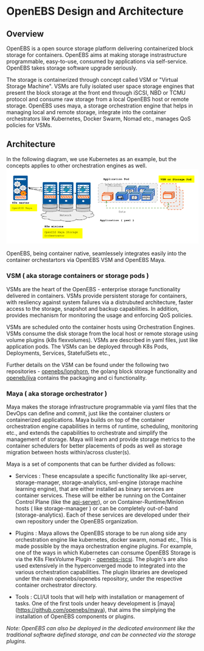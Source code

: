 # OpenEBS Design and Architecture

## Overview

OpenEBS is a open source storage platform delivering containerized block storage for containers. OpenEBS aims at making storage instrastructure programmable, easy-to-use, consumed by applications via self-service. OpenEBS takes storage software upgrade seriously.

The storage is containerized through concept called VSM or "Virtual Storage Machine". VSMs are fully isolated user space storage engines that present the block storage at the front end through iSCSI, NBD or TCMU protocol and consume raw storage from a local OpenEBS host or remote storage. OpenEBS uses maya, a storage orchestration engine that helps in managing local and remote storage, integrate into the container orchestrators like Kubernetes, Docker Swarm, Nomad etc., manages QoS policies for VSMs.

## Architecture

In the following diagram, we use Kubernetes as an example, but the concepts applies to other orchestration engines as well. 
![OpenEBS Deployment](../../documentation/source/_static/architecture-overview-hc.png)

OpenEBS, being container native, seamlessely integrates easily into the container orchestartors via OpenEBS VSM and OpenEBS Maya. 

### VSM ( aka storage containers or storage pods )

VSMs are the heart of the OpenEBS - enterprise storage functionality delivered in containers. VSMs provide persistent storage for containers, with resliency against system failures via a distrubuted architecture, faster access to the storage, snapshot and backup capabilities. In addition, provides mechanism for monitoring the usage and enforcing QoS policies. 

VSMs are scheduled onto the container hosts using Orchestration Engines. VSMs consume the disk storage from the local host or  remote storage using volume plugins (k8s flexvolumes). VSMs are described in yaml files, just like application pods. The VSMs can be deployed through K8s Pods, Deployments, Services, StatefulSets etc., 

Further details on the VSM can be found under the following two repositories - [openebs/longhorn](https://github.com/openebs/longhorn), the golang block storage functionality and [openeb/jiva](https://github.com/openebs/jiva) contains the packaging and ci functionality. 

### Maya ( aka storage orchestrator )

Maya makes the storage infrastructure programmable via yaml files that the DevOps can define and commit, just like the container clusters or containerized applications. Maya builds on top of the container orchestration engine capabilities in terms of runtime, scheduling, monitoring etc., and extends the capabilities to orchestrate and simplify the management of storage. Maya will learn and provide storage metrics to the container schedulers for better placements of pods as well as storage migration between hosts within/across cluster(s).

Maya is a set of components that can be further divided as follows:
- Services : These encapsulate a specific functionality like api-server, storage-manager, storage-analytics, sml-engine (storage machine learning engine), that are either installed as binary services are container services. These will be either be running on the Container Control Plane (like the [api-server](https://github.com/openebs/mayaserver)), or on Container-Runtime/Minion hosts ( like storage-manager ) or can be completely out-of-band (storage-analytics). Each of these services are developed under their own repository under the OpenEBS organization. 

- Plugins : Maya allows the OpenEBS storage to be run along side any orchestration engine like kubernetes, docker swarm, nomad etc., This is made possible by the maya orchestration engine plugins. For example, one of the ways in which Kubernetes can consume OpenEBS Storage is via the K8s FlexVolume Plugin - [openebs-iscsi](https://github.com/openebs/openebs/tree/master/k8s/lib/plugin/flexvolume). The plugin's are also used extensively in the hyperconverged mode to integrated into the various orchestration capabilities. The plugin libraries are developed under the main openebs/openebs repository, under the respective container orchestrator directory. 

- Tools : CLI/UI tools that will help with installation or management of tasks. One of the first tools under heavy development is [maya] (https://github.com/openebs/maya), that aims the simplying the installation of OpenEBS components or plugins. 


*Note: OpenEBS can also be deployed in the dedicated environment like the traditional software defined storage, and can be connected via the storage plugins.*
